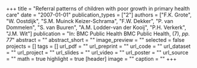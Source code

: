 +++
title = "Referral patterns of children with poor growth in primary health care"
date = "2007-01-01"
publication_types = ["2"]
authors = ["F.K. Grote", "W. Oostdijk", "S.M. Muinck Keizer-Schrama", "F.W. Dekker", "P. van Dommelen", "S. van Buuren", "A.M. Lodder-van der Kooij", "P.H. Verkerk", "J.M. Wit"]
publication = "In: BMC Public Health BMC Public Health, (7), _pp. 77_"
abstract = ""
abstract_short = ""
image_preview = ""
selected = false
projects = []
tags = []
url_pdf = ""
url_preprint = ""
url_code = ""
url_dataset = ""
url_project = ""
url_slides = ""
url_video = ""
url_poster = ""
url_source = ""
math = true
highlight = true
[header]
image = ""
caption = ""
+++
